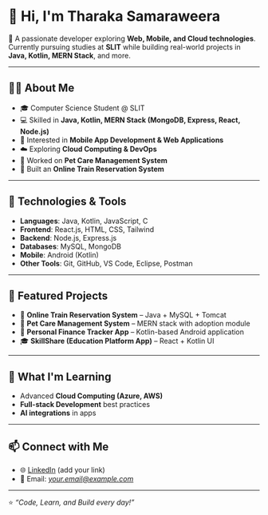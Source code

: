 # 👋 Hi, I'm Tharaka Samaraweera  

🚀 A passionate developer exploring **Web, Mobile, and Cloud technologies**.  
Currently pursuing studies at **SLIT** while building real-world projects in **Java, Kotlin, MERN Stack**, and more.  

---

## 🧑‍💻 About Me
- 🎓 Computer Science Student @ SLIT  
- 💻 Skilled in **Java, Kotlin, MERN Stack (MongoDB, Express, React, Node.js)**  
- 📱 Interested in **Mobile App Development & Web Applications**  
- ☁️ Exploring **Cloud Computing & DevOps**  
- 🐾 Worked on **Pet Care Management System**  
- 🚂 Built an **Online Train Reservation System**  

---

## 🔧 Technologies & Tools
- **Languages**: Java, Kotlin, JavaScript, C  
- **Frontend**: React.js, HTML, CSS, Tailwind  
- **Backend**: Node.js, Express.js  
- **Databases**: MySQL, MongoDB  
- **Mobile**: Android (Kotlin)  
- **Other Tools**: Git, GitHub, VS Code, Eclipse, Postman  

---

## 📌 Featured Projects
- 🚂 **Online Train Reservation System** – Java + MySQL + Tomcat  
- 🐾 **Pet Care Management System** – MERN stack with adoption module  
- 📱 **Personal Finance Tracker App** – Kotlin-based Android application  
- 🎓 **SkillShare (Education Platform App)** – React + Kotlin UI  

---

## 🌱 What I'm Learning
- Advanced **Cloud Computing (Azure, AWS)**  
- **Full-stack Development** best practices  
- **AI integrations** in apps  

---

## 📫 Connect with Me
- 🌐 [LinkedIn](#) (add your link)  
- 📧 Email: *your.email@example.com*  

---

⭐️ *“Code, Learn, and Build every day!”*  
